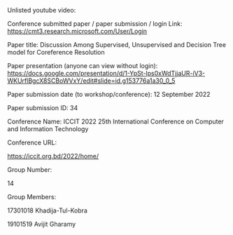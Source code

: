 Unlisted youtube video: 


Conference submitted paper / paper submission / login Link:
https://cmt3.research.microsoft.com/User/Login



Paper title: Discussion Among Supervised, Unsupervised and Decision Tree model for Coreference Resolution

Paper presentation (anyone can view without login):
https://docs.google.com/presentation/d/1-YpSt-lps0xWdTjjaUR-iV3-WKUrflBgcX8SCBoWVxY/edit#slide=id.g153776a1a30_0_5


Paper submission date (to workshop/conference):
12 September 2022

Paper submission ID:
34


Conference Name: ICCIT 2022 25th International Conference on Computer and Information Technology



Conference URL:

https://iccit.org.bd/2022/home/

Group Number:

14

Group Members:

17301018 Khadija-Tul-Kobra

19101519 Avijit Gharamy
